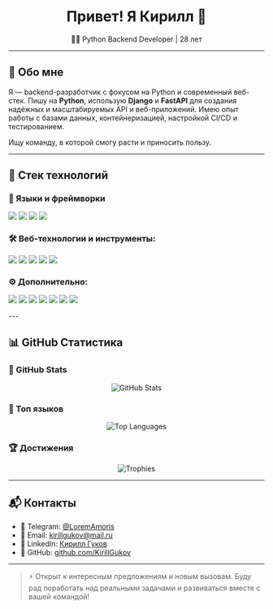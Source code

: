 <h1 align="center">Привет! Я Кирилл 👋</h1>

<p align="center">
  🧑‍💻 Python Backend Developer | 28 лет
</p>

---

## 🚀 Обо мне

Я — backend-разработчик с фокусом на Python и современный веб-стек. Пишу на **Python**, использую **Django** и **FastAPI** для создания надёжных и масштабируемых API и веб-приложений. Имею опыт работы с базами данных, контейнеризацией, настройкой CI/CD и тестированием.

Ищу команду, в которой смогу расти и приносить пользу.

---

## 💼 Стек технологий

### 🧠 Языки и фреймворки

<p> 
  <img src="https://img.shields.io/badge/Python-3670A0?style=for-the-badge&logo=python&logoColor=ffdd54" /> 
  <img src="https://img.shields.io/badge/Django-092E20?style=for-the-badge&logo=django&logoColor=white" /> 
  <img src="https://img.shields.io/badge/FastAPI-009688?style=for-the-badge&logo=fastapi&logoColor=white" /> 
  <img src="https://img.shields.io/badge/SQL-4479A1?style=for-the-badge&logo=postgresql&logoColor=white" /> 
</p>

### 🛠 Веб-технологии и инструменты: 
<p> 
  <img src="https://img.shields.io/badge/REST%20API-FF6F00?style=for-the-badge&logo=api&logoColor=white" /> 
  <img src="https://img.shields.io/badge/Docker-2496ED?style=for-the-badge&logo=docker&logoColor=white" /> 
  <img src="https://img.shields.io/badge/Git-F05032?style=for-the-badge&logo=git&logoColor=white" /> 
  <img src="https://img.shields.io/badge/Redis-DC382D?style=for-the-badge&logo=redis&logoColor=white" /> 
  <img src="https://img.shields.io/badge/Pytest-0A9EDC?style=for-the-badge&logo=pytest&logoColor=white" /> 
</p>

### ⚙️ Дополнительно: 
<p> 
  <img src="https://img.shields.io/badge/Linux-FCC624?style=for-the-badge&logo=linux&logoColor=black" /> 
  <img src="https://img.shields.io/badge/Bash-4EAA25?style=for-the-badge&logo=gnubash&logoColor=white" /> 
  <img src="https://img.shields.io/badge/CI%2FCD-3E8ACC?style=for-the-badge&logo=githubactions&logoColor=white" /> 
  <img src="https://img.shields.io/badge/Pydantic-2FADAC?style=for-the-badge&logo=python&logoColor=white" /> 
  <img src="https://img.shields.io/badge/SQLAlchemy-8B0000?style=for-the-badge&logo=python&logoColor=white" />
  <img src="https://img.shields.io/badge/Postman-FF6C37?logo=postman&logoColor=white" />
  <img src="https://img.shields.io/badge/MongoDB-%234ea94b.svg?logo=mongodb&logoColor=white" />
</p>
---

## 📊 GitHub Статистика

### 🎯 GitHub Stats
<p align="center">
  <img src="https://github-readme-stats.vercel.app/api?username=KirillGukov&show_icons=true&theme=tokyonight&count_private=true&hide=issues" alt="GitHub Stats" />
</p>

### 📘 Топ языков
<p align="center">
  <img src="https://github-readme-stats.vercel.app/api/top-langs/?username=KirillGukov&layout=compact&theme=tokyonight" alt="Top Languages" />
</p>

### 🏆 Достижения
<p align="center">
  <img src="https://github-profile-trophy.vercel.app/?username=KirillGukov&theme=gruvbox&column=5" alt="Trophies" />
</p>

---

## 📬 Контакты

- 📱 Telegram: [@LoremAmoris](https://t.me/LoremAmoris)  
- 📧 Email: kirillgukov@mail.ru  
- 💼 LinkedIn: [Кирилл Гуков](https://linkedin.com/in/кирилл-гуков-512a52269)  
- 🐙 GitHub: [github.com/KirillGukov](https://github.com/KirillGukov)

---

> ⚡ Открыт к интересным предложениям и новым вызовам. Буду рад поработать над реальными задачами и развиваться вместе с вашей командой!
